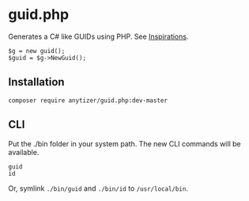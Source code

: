 # guid.php

Generates a C# like GUIDs using PHP.
See [Inspirations](http://guid.us/GUID/PHP).

    $g = new guid();
    $guid = $g->NewGuid();


## Installation

	composer require anytizer/guid.php:dev-master


## CLI

Put the ./bin folder in your system path. The new CLI commands will be available.

	guid
	id

Or, symlink `./bin/guid` and `./bin/id` to `/usr/local/bin`.
